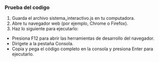 ### Prueba del codigo

1. Guarda el archivo sistema_interactivo.js en tu computadora.
2. Abre tu navegador web (por ejemplo, Chrome o Firefox).
3. Haz lo siguiente para ejecutarlo:
* Presiona F12 para abrir las herramientas de desarrollo del navegador.
* Dirígete a la pestaña Consola.
* Copia y pega el código completo en la consola y presiona Enter para ejecutarlo.
